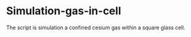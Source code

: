 # Simulation-gas-in-cell
The script is simulation a confined cesium gas within a square glass cell. 
